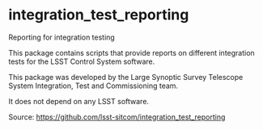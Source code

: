 # integration_test_reporting

Reporting for integration testing

This package contains scripts that provide reports on different integration tests for the LSST Control System software.

This package was developed by the Large Synoptic Survey Telescope System Integration, Test and Commissioning team.

It does not depend on any LSST software.

Source: https://github.com/lsst-sitcom/integration_test_reporting